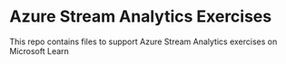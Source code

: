# Azure Stream Analytics Exercises

This repo contains files to support Azure Stream Analytics exercises on Microsoft Learn
